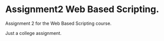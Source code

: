 Assignment2 Web Based Scripting.
===========

Assignment 2 for the Web Based Scripting course.

Just a college assignment.
